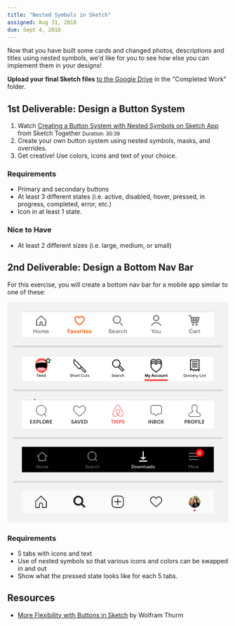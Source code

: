 ```yaml
---
title: "Nested Symbols in Sketch"
assigned: Aug 31, 2018
due: Sept 4, 2018
---
```


Now that you have built some cards and changed photos, descriptions and titles using nested symbols, we'd like for you to see how else you can implement them in your designs! 

**Upload your final Sketch files** [to the Google Drive](https://drive.google.com/drive/u/1/folders/1OJWSXlXKHCHchXesu9GJhFflCIS-RvV0) in the "Completed Work" folder.


1st Deliverable: Design a Button System
-------------------------------------------------

1. Watch [Creating a Button System with Nested Symbols on Sketch App](https://www.youtube.com/watch?v=_bjqVF7Fvg4) from Sketch Together <small>Duration: 30:39</small>
2. Create your own button system using nested symbols, masks, and overrides. 
3. Get creative! Use colors, icons and text of your choice. 

### Requirements

- Primary and secondary buttons
- At least 3 different states (i.e. active, disabled, hover, pressed, in progress, completed, error, etc.)
- Icon in at least 1 state.

### Nice to Have

- At least 2 different sizes (i.e. large, medium, or small)


2nd Deliverable: Design a Bottom Nav Bar
-------------------------------------------------

For this exercise, you will create a bottom nav bar for a mobile app similar to one of these:

<img src="/assets/images/bottom-nav-bar.png" alt="Sample bottom nav bars on mobile apps" />

### Requirements

- 5 tabs with icons and text
- Use of nested symbols so that various icons and colors can be swapped in and out
- Show what the pressed state looks like for each 5 tabs. 


Resources
---------

- [More Flexibility with Buttons in Sketch](https://medium.com/sketch-app-sources/more-flexibility-with-buttons-in-sketch-cc496b125017) by Wolfram Thurm

